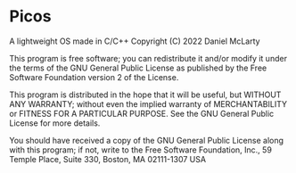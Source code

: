 # Picos
A lightweight OS made in C/C++
Copyright (C) 2022 Daniel McLarty

This program is free software; you can redistribute it and/or modify it under the terms of the GNU General Public License as published by the Free Software Foundation version 2 of the License.

This program is distributed in the hope that it will be useful, but WITHOUT ANY WARRANTY; without even the implied warranty of MERCHANTABILITY or FITNESS FOR A PARTICULAR PURPOSE. See the GNU General Public License for more details.

You should have received a copy of the GNU General Public License along with this program; if not, write to the Free Software Foundation, Inc., 59 Temple Place, Suite 330, Boston, MA 02111-1307 USA

